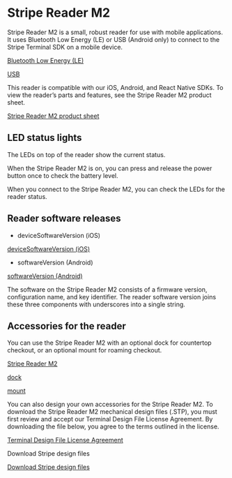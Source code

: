 # Stripe Reader M2

Stripe Reader M2 is a small, robust reader for use with mobile applications. It uses Bluetooth Low Energy (LE) or USB (Android only) to connect to the Stripe Terminal SDK on a mobile device.

[Bluetooth Low Energy (LE)](/terminal/payments/connect-reader?reader-type=bluetooth)

[USB](/terminal/payments/connect-reader?terminal-sdk-platform=android&reader-type=usb)

This reader is compatible with our iOS, Android, and React Native SDKs. To view the reader’s parts and features, see the Stripe Reader M2 product sheet.

[Stripe Reader M2 product sheet](https://d37ugbyn3rpeym.cloudfront.net/terminal/product-sheets/m2_product_sheet.pdf)

## LED status lights

The LEDs on top of the reader show the current status.

When the Stripe Reader M2 is on, you can press and release the power button once to check the battery level.

When you connect to the Stripe Reader M2, you can check the LEDs for the reader status.

## Reader software releases

- deviceSoftwareVersion (iOS)

[deviceSoftwareVersion (iOS)](https://stripe.dev/stripe-terminal-ios/docs/Classes/SCPReader.html#/c:objc(cs)SCPReader(py)deviceSoftwareVersion)

- softwareVersion (Android)

[softwareVersion (Android)](https://stripe.dev/stripe-terminal-android/external/com.stripe.stripeterminal.external.models/-reader/software-version.html)

The software on the Stripe Reader M2 consists of a firmware version, configuration name, and key identifier. The reader software version joins these three components with underscores into a single string.

## Accessories for the reader

You can use the Stripe Reader M2 with an optional dock for countertop checkout, or an optional mount for roaming checkout.

[Stripe Reader M2](https://dashboard.stripe.com/terminal/shop)

[dock](https://dashboard.stripe.com/terminal/shop/thsku_JokGg2oA2nariI)

[mount](https://dashboard.stripe.com/terminal/shop/thsku_KFGV5dfkxwiGMW)

You can also design your own accessories for the Stripe Reader M2. To download the Stripe Reader M2 mechanical design files (.STP), you must first review and accept our Terminal Design File License Agreement. By downloading the file below, you agree to the terms outlined in the license.

[Terminal Design File License Agreement](https://stripe.com/legal/terminal-design)

Download Stripe design files

[Download Stripe design files](https://d37ugbyn3rpeym.cloudfront.net/terminal/stripe_reader_M2_mechanical_design_files_and_guidelines.zip)
